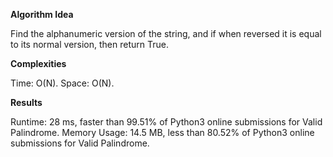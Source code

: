**Algorithm Idea**

Find the alphanumeric version of the string, and if when reversed it 
is equal to its normal version, then return True.

**Complexities**

Time: O(N).
Space: O(N).

**Results**

Runtime: 28 ms, faster than 99.51% of Python3 online submissions for Valid Palindrome.
Memory Usage: 14.5 MB, less than 80.52% of Python3 online submissions for Valid Palindrome.
